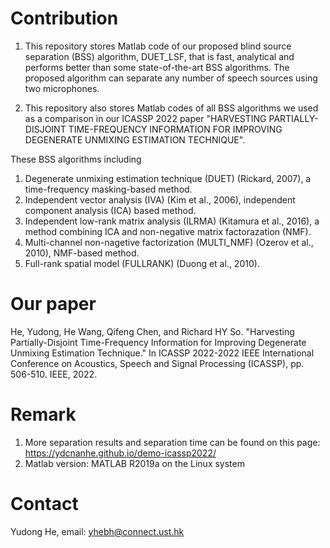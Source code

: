 # Contribution
1. This repository stores Matlab code of our proposed blind source separation (BSS) algorithm, DUET_LSF, that is fast, analytical and performs better than some state-of-the-art BSS algorithms. The proposed algorithm can separate any number of speech sources using two microphones.

2. This repository also stores Matlab codes of all BSS algorithms we used as a comparison in our ICASSP 2022 paper "HARVESTING PARTIALLY-DISJOINT TIME-FREQUENCY INFORMATION FOR IMPROVING DEGENERATE UNMIXING ESTIMATION TECHNIQUE".

These BSS algorithms including
1. Degenerate unmixing estimation technique (DUET) (Rickard, 2007), a time-frequency masking-based method.
2. Independent vector analysis (IVA) (Kim et al., 2006), independent component analysis (ICA) based method.
3. Independent low-rank matrix analysis (ILRMA) (Kitamura et al., 2016), a method combining ICA and non-negative matrix factorazation (NMF).
4. Multi-channel non-nagetive factorization (MULTI_NMF) (Ozerov et al., 2010), NMF-based method.
4. Full-rank spatial model (FULLRANK) (Duong et al., 2010).
# Our paper
He, Yudong, He Wang, Qifeng Chen, and Richard HY So. "Harvesting Partially-Disjoint Time-Frequency Information for Improving Degenerate Unmixing Estimation Technique." In ICASSP 2022-2022 IEEE International Conference on Acoustics, Speech and Signal Processing (ICASSP), pp. 506-510. IEEE, 2022.

# Remark
1. More separation results and separation time can be found on this page: https://ydcnanhe.github.io/demo-icassp2022/
2. Matlab version: MATLAB R2019a on the Linux system
# Contact
Yudong He, email: yhebh@connect.ust.hk
